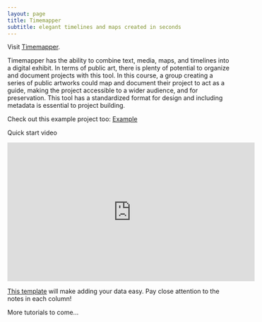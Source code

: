 ```yaml
---
layout: page
title: Timemapper
subtitle: elegant timelines and maps created in seconds
---
```


Visit [Timemapper](https://timemapper.okfnlabs.org/). 

Timemapper has the ability to combine text, media, maps, and timelines into a digital exhibit. In terms of public art, there is plenty of potential to organize and document projects with this tool. In this course, a group creating a series of public artworks could map and document their project to act as a guide, making the project accessible to a wider audience, and for preservation.
This tool has a standardized format for design and including metadata is essential to project building.

Check out this example project too: [Example](http://timemapper.okfnlabs.org/rrrivando/7wondersancientworld)

Quick start video

<iframe width="560" height="315" src="https://www.youtube.com/embed/lCpilatN9yE" title="YouTube video player" frameborder="0" allow="accelerometer; autoplay; clipboard-write; encrypted-media; gyroscope; picture-in-picture" allowfullscreen></iframe>

[This template](https://docs.google.com/a/okfn.org/spreadsheet/ccc?key=0AqR8dXc6Ji4JdFRNOTVYYTRqTmh6TUNNd3U2X2pKMGc#gid=0) will make adding your data easy. Pay close attention to the notes in each column! 

More tutorials to come... 
